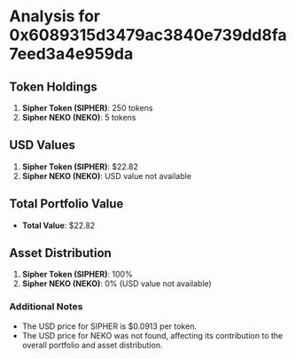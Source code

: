 # Analysis for 0x6089315d3479ac3840e739dd8fa7eed3a4e959da

## Token Holdings

1. **Sipher Token (SIPHER)**: 250 tokens
2. **Sipher NEKO (NEKO)**: 5 tokens

## USD Values

1. **Sipher Token (SIPHER)**: $22.82
2. **Sipher NEKO (NEKO)**: USD value not available

## Total Portfolio Value

- **Total Value**: $22.82

## Asset Distribution

1. **Sipher Token (SIPHER)**: 100%
2. **Sipher NEKO (NEKO)**: 0% (USD value not available)

### Additional Notes

- The USD price for SIPHER is $0.0913 per token.
- The USD price for NEKO was not found, affecting its contribution to the overall portfolio and asset distribution.
